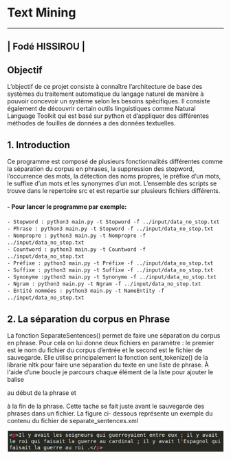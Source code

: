 # Text Mining
---

|               Fodé HISSIROU               |
---


##  Objectif

L’objectif de ce projet consiste à connaître l’architecture de base des systèmes
du traitement automatique du langage naturel de manière à pouvoir concevoir un 
système selon les besoins spécifiques. Il consiste également de découvrir certain
outils linguistiques comme Natural Language Toolkit qui est basé sur python et 
d’appliquer des différentes méthodes de fouilles de données a des données textuelles.

## 1. Introduction

Ce programme est composé de plusieurs fonctionnalités différentes comme la séparation du corpus
en phrases, la suppression des stopword, l’occurrence des mots, la détection des noms propres, le
préfixe d’un mots, le suffixe d’un mots et les synonymes d’un mot. L’ensemble des scripts se trouve
dans le repertoire src et est repartie sur plusieurs fichiers différents.

#### - Pour lancer le programme par exemple:
    - Stopword : python3 main.py -t Stopword -f ../input/data_no_stop.txt
    - Phrase : python3 main.py -t Stopword -f ../input/data_no_stop.txt
    - Nompropre : python3 main.py -t Nompropre -f ../input/data_no_stop.txt
    - Countword : python3 main.py -t Countword -f ../input/data_no_stop.txt
    - Préfixe : python3 main.py -t Préfixe -f ../input/data_no_stop.txt
    - Suffixe : python3 main.py -t Suffixe -f ../input/data_no_stop.txt
    - Synonyme :python3 main.py -t Synonyme -f ../input/data_no_stop.txt
    - Ngram : python3 main.py -t Ngram -f ../input/data_no_stop.txt
    - Entité nommées : python3 main.py -t NameEntity -f ../input/data_no_stop.txt

## 2. La séparation du corpus en Phrase

La fonction SeparateSentences() permet de faire une séparation du corpus en phrase. Pour cela on
lui donne deux fichiers en paramètre : le premier est le nom du fichier du corpus d’entrée et le
second est le fichier de sauvegarde. Elle utilise principalement la fonction sent_tokenize() de la
librarie nltk pour faire une séparation du texte en une liste de phrase. À l'aide d’une boucle je
parcours chaque élément de la liste pour ajouter le balise <p> au début de la phrase et </p> à la fin
de la phrase. Cette tache se fait juste avant le sauvegarde des phrases dans un fichier. La figure ci-
dessous représente un exemple du contenu du fichier de separate_sentences.xml

![](images/image01.png)


